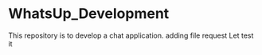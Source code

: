 # WhatsUp_Development
This repository is to develop a chat application.
adding file request
Let test it

